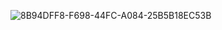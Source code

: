 ![8B94DFF8-F698-44FC-A084-25B5B18EC53B](https://github.com/vampaku/vampaku/assets/139192960/c1ca7622-db1a-4cf6-b9e2-73c80fb13826)
